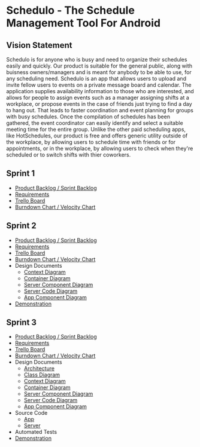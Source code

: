 # Schedulo - The Schedule Management Tool For Android

## Vision Statement
Schedulo is for anyone who is busy and need to organize their schedules easily and quickly. Our product is suitable for the general public, along with buisness owners/managers and is meant for anybody to be able to use, for any scheduling need. Schedulo is an app that allows users to upload and invite fellow users to events on a private message board and calendar. The application supplies availability information to those who are interested, and allows for people to assign events such as a manager assigning shifts at a workplace, or propose events in the case of friends just trying to find a day to hang out. That leads to faster coordination and event planning for groups with busy schedules. Once the compilation of schedules has been gathered, the event coordinator can easily identify and select a suitable meeting time for the entire group. Unlike the other paid scheduling apps, like HotSchedules, our product is free and offers generic utility outside of the workplace, by allowing users to schedule time with friends or for appointments, or in the workplace, by allowing users to check when they're scheduled or to switch shifts with thier coworkers.


## Sprint 1
* [Product Backlog / Sprint Backlog](https://docs.google.com/spreadsheets/d/1WA1FlVTJni7GUQFl0b-y6quCHUnMSNcDjcW2Qbvj9tE/)
* [Requirements](https://github.com/grant-mullinax/schedulo/blob/master/artifacts/requirements.md)
* [Trello Board](https://trello.com/b/9H7LNIEr/schedule-project)
* [Burndown Chart / Velocity Chart](https://docs.google.com/spreadsheets/d/1WA1FlVTJni7GUQFl0b-y6quCHUnMSNcDjcW2Qbvj9tE/)

## Sprint 2
* [Product Backlog / Sprint Backlog](https://docs.google.com/spreadsheets/d/1WA1FlVTJni7GUQFl0b-y6quCHUnMSNcDjcW2Qbvj9tE/)
* [Requirements](https://github.com/grant-mullinax/schedulo/blob/master/artifacts/requirements.md)
* [Trello Board](https://trello.com/b/9H7LNIEr/schedule-project)
* [Burndown Chart / Velocity Chart](https://docs.google.com/spreadsheets/d/1WA1FlVTJni7GUQFl0b-y6quCHUnMSNcDjcW2Qbvj9tE/)
* Design Documents
    * [Context Diagram](https://docs.google.com/drawings/d/1x0TNeWScxqYFPz7hsrK8bibvXTgXxpFZGY4P3sLvfkc)
    * [Container Diagram](https://docs.google.com/drawings/d/1O8AHw3tQyJEcRltbBX12G2N6gbYTFzO9zbenqoTwZh8)
    * [Server Component Diagram](https://docs.google.com/drawings/d/1B-oxczOIYy5Rx0QgYyja2nvQJq-PtxW0XzPFU0ym2aA)
    * [Server Code Diagram](https://docs.google.com/drawings/d/1lagTMMsODtt2wjhp_Prh2UYJPCuoy_UAmadyvqGxrVU)
    * [App Component Diagram](https://drive.google.com/file/d/1DO-DUoxMLjF8pbk0AvU4kWtS_g_s_NIv/view?usp=sharing)
* [Demonstration](https://www.youtube.com/watch?v=OU8_D61vIxg&feature=youtu.be)

## Sprint 3
* [Product Backlog / Sprint Backlog](https://docs.google.com/spreadsheets/d/1WA1FlVTJni7GUQFl0b-y6quCHUnMSNcDjcW2Qbvj9tE/)
* [Requirements](https://github.com/grant-mullinax/schedulo/blob/master/artifacts/requirements.md)
* [Trello Board](https://trello.com/b/9H7LNIEr/schedule-project)
* [Burndown Chart / Velocity Chart](https://docs.google.com/spreadsheets/d/1WA1FlVTJni7GUQFl0b-y6quCHUnMSNcDjcW2Qbvj9tE/)
* Design Documents
    * [Architecture](https://github.com/grant-mullinax/schedulo/blob/master/artifacts/architecture.md)
    * [Class Diagram](https://docs.google.com/drawings/d/1OK6jF0HXs6KCT5-PJrCwCR5yFjp-USOpkegakGwRKKU/edit?usp=sharing)
    * [Context Diagram](https://docs.google.com/drawings/d/1x0TNeWScxqYFPz7hsrK8bibvXTgXxpFZGY4P3sLvfkc)
    * [Container Diagram](https://docs.google.com/drawings/d/1O8AHw3tQyJEcRltbBX12G2N6gbYTFzO9zbenqoTwZh8)
    * [Server Component Diagram](https://docs.google.com/drawings/d/1B-oxczOIYy5Rx0QgYyja2nvQJq-PtxW0XzPFU0ym2aA)
    * [Server Code Diagram](https://docs.google.com/drawings/d/1lagTMMsODtt2wjhp_Prh2UYJPCuoy_UAmadyvqGxrVU)
    * [App Component Diagram](https://drive.google.com/file/d/1DO-DUoxMLjF8pbk0AvU4kWtS_g_s_NIv/view?usp=sharing)
* Source Code
    * [App](https://github.com/grant-mullinax/schedulo/tree/master/Schedulo/app/src/main/java/com/example/schedulo)
    * [Server](https://github.com/grant-mullinax/schedulo/tree/master/schedulo-server)
* Automated Tests
* [Demonstration](https://www.youtube.com/watch?v=iVLPHW1K6Hg)
